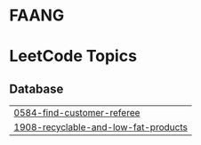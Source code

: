# FAANG
<!---LeetCode Topics Start-->
# LeetCode Topics
## Database
|  |
| ------- |
| [0584-find-customer-referee](https://github.com/TapItNinja/FAANG/tree/master/0584-find-customer-referee) |
| [1908-recyclable-and-low-fat-products](https://github.com/TapItNinja/FAANG/tree/master/1908-recyclable-and-low-fat-products) |
<!---LeetCode Topics End-->